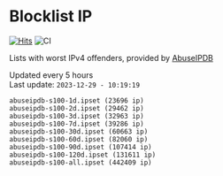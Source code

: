 # Blocklist IP

[![Hits](https://hits.seeyoufarm.com/api/count/incr/badge.svg?url=https%3A%2F%2Fgithub.com%2Fborestad%2Fblocklist-ip%2F&count_bg=%2379C83D&title_bg=%23555555&icon=&icon_color=%23E7E7E7&title=hits&edge_flat=false)](https://hits.seeyoufarm.com)  ![CI](https://img.shields.io/github/workflow/status/borestad/blocklist-ip/CI?style=flat-square)

Lists with worst IPv4 offenders, provided by [AbuseIPDB](https://www.abuseipdb.com/)

<!-- FOOTER-PLACEHOLDER -->
Updated every 5 hours<br>
Last update: `2023-12-29 - 10:19:19`
```
abuseipdb-s100-1d.ipset (23696 ip)
abuseipdb-s100-2d.ipset (29462 ip)
abuseipdb-s100-3d.ipset (32963 ip)
abuseipdb-s100-7d.ipset (39286 ip)
abuseipdb-s100-30d.ipset (60663 ip)
abuseipdb-s100-60d.ipset (82060 ip)
abuseipdb-s100-90d.ipset (107414 ip)
abuseipdb-s100-120d.ipset (131611 ip)
abuseipdb-s100-all.ipset (442409 ip)
```
